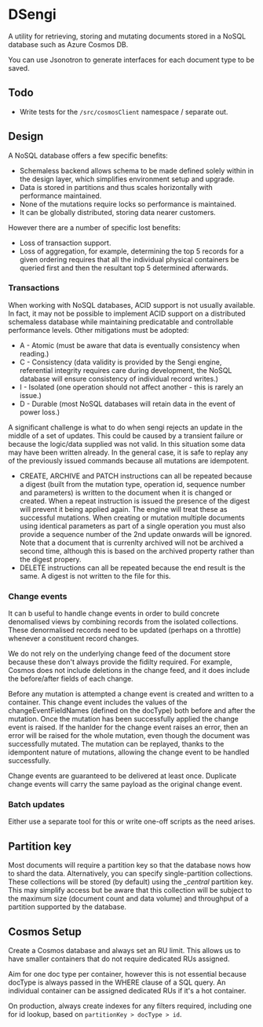 # DSengi

A utility for retrieving, storing and mutating documents stored in a NoSQL
database such as Azure Cosmos DB.

You can use Jsonotron to generate interfaces for each document type to be saved.

## Todo

- Write tests for the `/src/cosmosClient` namespace / separate out.

## Design

A NoSQL database offers a few specific benefits:

- Schemaless backend allows schema to be made defined solely within in the
  design layer, which simplifies environment setup and upgrade.
- Data is stored in partitions and thus scales horizontally with performance
  maintained.
- None of the mutations require locks so performance is maintained.
- It can be globally distributed, storing data nearer customers.

However there are a number of specific lost benefits:

- Loss of transaction support.
- Loss of aggregation, for example, determining the top 5 records for a given
  ordering requires that all the individual physical containers be queried first
  and then the resultant top 5 determined afterwards.

### Transactions

When working with NoSQL databases, ACID support is not usually available. In
fact, it may not be possible to implement ACID support on a distributed
schemaless database while maintaining predicatable and controllable performance
levels. Other mitigations must be adopted:

- A - Atomic (must be aware that data is eventually consistency when reading.)
- C - Consistency (data validity is provided by the Sengi engine, referential
  integrity requires care during development, the NoSQL database will ensure
  consistency of individual record writes.)
- I - Isolated (one operation should not affect another - this is rarely an
  issue.)
- D - Durable (most NoSQL databases will retain data in the event of power
  loss.)

A significant challenge is what to do when sengi rejects an update in the middle
of a set of updates. This could be caused by a transient failure or because the
logic/data supplied was not valid. In this situation some data may have been
written already. In the general case, it is safe to replay any of the previously
issued commands because all mutations are idempotent.

- CREATE, ARCHIVE and PATCH instructions can all be repeated because a digest
  (built from the mutation type, operation id, sequence number and parameters)
  is written to the document when it is changed or created. When a repeat
  instruction is issued the presence of the digest will prevent it being applied
  again. The engine will treat these as successful mutations. When creating or
  mutation multiple documents using identical parameters as part of a single
  operation you must also provide a sequence number of the 2nd update onwards
  will be ignored. Note that a document that is currenlty archived will not be
  archived a second time, although this is based on the archived property rather
  than the digest propery.
- DELETE instructions can all be repeated because the end result is the same. A
  digest is not written to the file for this.

### Change events

It can b useful to handle change events in order to build concrete denomalised
views by combining records from the isolated collections. These denormalised
records need to be updated (perhaps on a throttle) whenever a constituent record
changes.

We do not rely on the underlying change feed of the document store because these
don't always provide the fidilty required. For example, Cosmos does not include
deletions in the change feed, and it does include the before/after fields of
each change.

Before any mutation is attempted a change event is created and written to a
container. This change event includes the values of the changeEventFieldNames
(defined on the docType) both before and after the mutation. Once the mutation
has been successfully applied the change event is raised. If the hanlder for the
change event raises an error, then an error will be raised for the whole
mutation, even though the document was successfully mutated. The mutation can be
replayed, thanks to the idempontent nature of mutations, allowing the change
event to be handled successfully.

Change events are guaranteed to be delivered at least once. Duplicate change
events will carry the same payload as the original change event.

### Batch updates

Either use a separate tool for this or write one-off scripts as the need arises.

## Partition key

Most documents will require a partition key so that the database nows how to
shard the data. Alternatively, you can specify single-partition collections.
These collections will be stored (by default) using the __central_ partition
key. This may simplify access but be aware that this collection will be subject
to the maximum size (document count and data volume) and throughput of a
partition supported by the database.

## Cosmos Setup

Create a Cosmos database and always set an RU limit. This allows us to have
smaller containers that do not require dedicated RUs assigned.

Aim for one doc type per container, however this is not essential because
docType is always passed in the WHERE clause of a SQL query. An individual
container can be assigned dedicated RUs if it's a hot container.

On production, always create indexes for any filters required, including one for
id lookup, based on `partitionKey > docType > id`.
